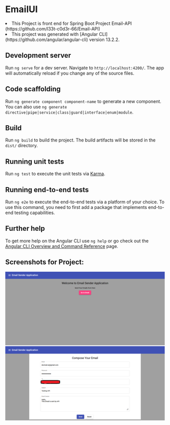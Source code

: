 # EmailUI
<li> This Project is front end for Spring Boot Project Email-API (https://github.com/l33t-c0d3r-66/Email-API)
<li> This project was generated with [Angular CLI](https://github.com/angular/angular-cli) version 13.2.2.  

## Development server

Run `ng serve` for a dev server. Navigate to `http://localhost:4200/`. The app will automatically reload if you change any of the source files.

## Code scaffolding

Run `ng generate component component-name` to generate a new component. You can also use `ng generate directive|pipe|service|class|guard|interface|enum|module`.

## Build

Run `ng build` to build the project. The build artifacts will be stored in the `dist/` directory.

## Running unit tests

Run `ng test` to execute the unit tests via [Karma](https://karma-runner.github.io).

## Running end-to-end tests

Run `ng e2e` to execute the end-to-end tests via a platform of your choice. To use this command, you need to first add a package that implements end-to-end testing capabilities.

## Further help

To get more help on the Angular CLI use `ng help` or go check out the [Angular CLI Overview and Command Reference](https://angular.io/cli) page.

  
## Screenshots for Project:
  
<img src="https://github.com/l33t-c0d3r-66/EmailUI/blob/master/project_images/ss1.png">
  
  
<img src="https://github.com/l33t-c0d3r-66/EmailUI/blob/master/project_images/ss2.png">
